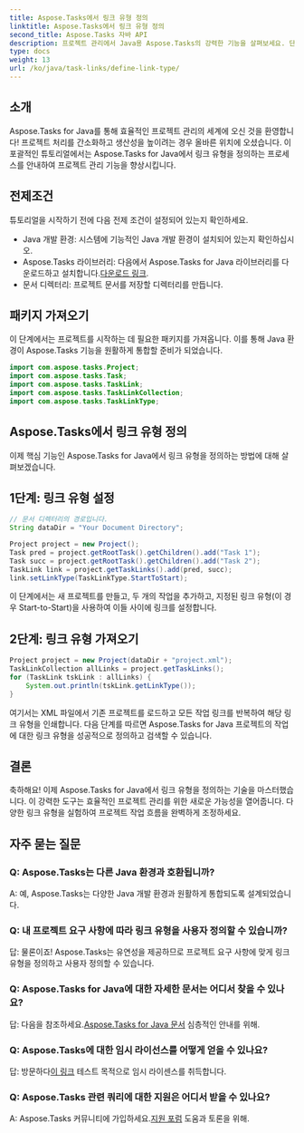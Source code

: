 ```yaml
---
title: Aspose.Tasks에서 링크 유형 정의
linktitle: Aspose.Tasks에서 링크 유형 정의
second_title: Aspose.Tasks 자바 API
description: 프로젝트 관리에서 Java용 Aspose.Tasks의 강력한 기능을 살펴보세요. 단계별 튜토리얼을 통해 링크 유형을 손쉽게 정의하고 사용자 정의하세요.
type: docs
weight: 13
url: /ko/java/task-links/define-link-type/
---
```

## 소개
Aspose.Tasks for Java를 통해 효율적인 프로젝트 관리의 세계에 오신 것을 환영합니다! 프로젝트 처리를 간소화하고 생산성을 높이려는 경우 올바른 위치에 오셨습니다. 이 포괄적인 튜토리얼에서는 Aspose.Tasks for Java에서 링크 유형을 정의하는 프로세스를 안내하여 프로젝트 관리 기능을 향상시킵니다.
## 전제조건
튜토리얼을 시작하기 전에 다음 전제 조건이 설정되어 있는지 확인하세요.
- Java 개발 환경: 시스템에 기능적인 Java 개발 환경이 설치되어 있는지 확인하십시오.
-  Aspose.Tasks 라이브러리: 다음에서 Aspose.Tasks for Java 라이브러리를 다운로드하고 설치합니다.[다운로드 링크](https://releases.aspose.com/tasks/java/).
- 문서 디렉터리: 프로젝트 문서를 저장할 디렉터리를 만듭니다.
## 패키지 가져오기
이 단계에서는 프로젝트를 시작하는 데 필요한 패키지를 가져옵니다. 이를 통해 Java 환경이 Aspose.Tasks 기능을 원활하게 통합할 준비가 되었습니다.
```java
import com.aspose.tasks.Project;
import com.aspose.tasks.Task;
import com.aspose.tasks.TaskLink;
import com.aspose.tasks.TaskLinkCollection;
import com.aspose.tasks.TaskLinkType;
```
## Aspose.Tasks에서 링크 유형 정의
이제 핵심 기능인 Aspose.Tasks for Java에서 링크 유형을 정의하는 방법에 대해 살펴보겠습니다.
## 1단계: 링크 유형 설정
```java
// 문서 디렉터리의 경로입니다.
String dataDir = "Your Document Directory";

Project project = new Project();
Task pred = project.getRootTask().getChildren().add("Task 1");
Task succ = project.getRootTask().getChildren().add("Task 2");
TaskLink link = project.getTaskLinks().add(pred, succ);
link.setLinkType(TaskLinkType.StartToStart);
```
이 단계에서는 새 프로젝트를 만들고, 두 개의 작업을 추가하고, 지정된 링크 유형(이 경우 Start-to-Start)을 사용하여 이들 사이에 링크를 설정합니다.
## 2단계: 링크 유형 가져오기
```java
Project project = new Project(dataDir + "project.xml");
TaskLinkCollection allLinks = project.getTaskLinks();
for (TaskLink tskLink : allLinks) {
    System.out.println(tskLink.getLinkType());
}
```
여기서는 XML 파일에서 기존 프로젝트를 로드하고 모든 작업 링크를 반복하여 해당 링크 유형을 인쇄합니다.
다음 단계를 따르면 Aspose.Tasks for Java 프로젝트의 작업에 대한 링크 유형을 성공적으로 정의하고 검색할 수 있습니다.
## 결론
축하해요! 이제 Aspose.Tasks for Java에서 링크 유형을 정의하는 기술을 마스터했습니다. 이 강력한 도구는 효율적인 프로젝트 관리를 위한 새로운 가능성을 열어줍니다. 다양한 링크 유형을 실험하여 프로젝트 작업 흐름을 완벽하게 조정하세요.
## 자주 묻는 질문
### Q: Aspose.Tasks는 다른 Java 환경과 호환됩니까?
A: 예, Aspose.Tasks는 다양한 Java 개발 환경과 원활하게 통합되도록 설계되었습니다.
### Q: 내 프로젝트 요구 사항에 따라 링크 유형을 사용자 정의할 수 있습니까?
답: 물론이죠! Aspose.Tasks는 유연성을 제공하므로 프로젝트 요구 사항에 맞게 링크 유형을 정의하고 사용자 정의할 수 있습니다.
### Q: Aspose.Tasks for Java에 대한 자세한 문서는 어디서 찾을 수 있나요?
 답: 다음을 참조하세요.[Aspose.Tasks for Java 문서](https://reference.aspose.com/tasks/java/) 심층적인 안내를 위해.
### Q: Aspose.Tasks에 대한 임시 라이선스를 어떻게 얻을 수 있나요?
 답: 방문하다[이 링크](https://purchase.aspose.com/temporary-license/) 테스트 목적으로 임시 라이센스를 취득합니다.
### Q: Aspose.Tasks 관련 쿼리에 대한 지원은 어디서 받을 수 있나요?
 A: Aspose.Tasks 커뮤니티에 가입하세요.[지원 포럼](https://forum.aspose.com/c/tasks/15) 도움과 토론을 위해.